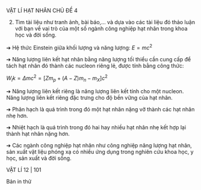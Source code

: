 VẬT LÍ HẠT NHÂN    CHỦ ĐỀ 4

2. Tìm tài liệu như tranh ảnh, bài báo,... và dựa vào các tài liệu đó thảo luận với bạn về vai trò của một số ngành công nghiệp hạt nhân trong khoa học và đời sống.

➔ Hệ thức Einstein giữa khối lượng và năng lượng: $E = mc^2$

➔ Năng lượng liên kết hạt nhân bằng năng lượng tối thiểu cần cung cấp để tách hạt nhân đó thành các nucleon riêng lẻ, được tính bằng công thức:

$W_lk = \Delta mc^2 = [Zm_p + (A - Z)m_n - m_X ] c^2$

➔ Năng lượng liên kết riêng là năng lượng liên kết tính cho một nucleon. Năng lượng liên kết riêng đặc trưng cho độ bền vững của hạt nhân.

➔ Phân hạch là quá trình trong đó một hạt nhân nặng vỡ thành các hạt nhân nhẹ hơn.

➔ Nhiệt hạch là quá trình trong đó hai hay nhiều hạt nhân nhẹ kết hợp lại thành hạt nhân nặng hơn.

➔ Các ngành công nghiệp hạt nhân như công nghiệp năng lượng hạt nhân, sản xuất vật liệu phóng xạ có nhiều ứng dụng trong nghiên cứu khoa học, y học, sản xuất và đời sống.

VẬT LÍ 12 | 101

Bản in thử